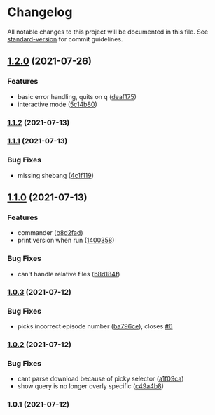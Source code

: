 # Changelog

All notable changes to this project will be documented in this file. See [standard-version](https://github.com/conventional-changelog/standard-version) for commit guidelines.

## [1.2.0](https://github.com/grbull/subfinder/compare/v1.1.2...v1.2.0) (2021-07-26)


### Features

* basic error handling, quits on q ([deaf175](https://github.com/grbull/subfinder/commit/deaf17565d2711eb6e91d41ff82f55d3e57e8622))
* interactive mode ([5c14b80](https://github.com/grbull/subfinder/commit/5c14b80866e6fa805a80ed2a7af26d1d059916bb))

### [1.1.2](https://github.com/grbull/subfinder/compare/v1.1.1...v1.1.2) (2021-07-13)

### [1.1.1](https://github.com/grbull/subfinder/compare/v1.1.0...v1.1.1) (2021-07-13)


### Bug Fixes

* missing shebang ([4c1f119](https://github.com/grbull/subfinder/commit/4c1f119569bd0127189d62aaf1e65c9398e0bb19))

## [1.1.0](https://github.com/grbull/subfinder/compare/v1.0.3...v1.1.0) (2021-07-13)


### Features

* commander ([b8d2fad](https://github.com/grbull/subfinder/commit/b8d2fad37cceba5c75a9e3063563e265add691cc))
* print version when run ([1400358](https://github.com/grbull/subfinder/commit/1400358275e387aa38c94a1e9726802e871e09b8))


### Bug Fixes

* can't handle relative files ([b8d184f](https://github.com/grbull/subfinder/commit/b8d184fba80dc6b42d03055f89ae3a463f997d06))

### [1.0.3](https://github.com/grbull/subfinder/compare/v1.0.2...v1.0.3) (2021-07-12)


### Bug Fixes

* picks incorrect episode number ([ba796ce](https://github.com/grbull/subfinder/commit/ba796cef4a3fb69d4263d7e5e307842a395d6b4a)), closes [#6](https://github.com/grbull/subfinder/issues/6)

### [1.0.2](https://github.com/grbull/subfinder/compare/v1.0.1...v1.0.2) (2021-07-12)


### Bug Fixes

* cant parse download because of picky selector ([a1f09ca](https://github.com/grbull/subfinder/commit/a1f09ca30c1cde6e33076d28ff2cb048c164ddb2))
* show query is no longer overly specific ([c49a4b8](https://github.com/grbull/subfinder/commit/c49a4b830f754633681db396509f6c0f55f904b5))

### 1.0.1 (2021-07-12)
